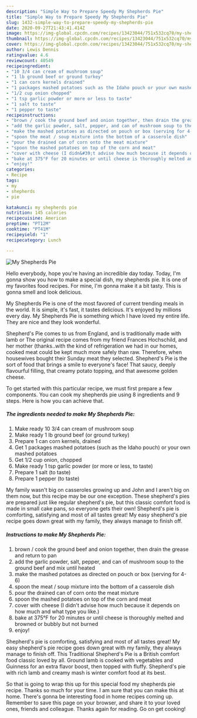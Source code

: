 ```yaml
---
description: "Simple Way to Prepare Speedy My Shepherds Pie"
title: "Simple Way to Prepare Speedy My Shepherds Pie"
slug: 1432-simple-way-to-prepare-speedy-my-shepherds-pie
date: 2020-09-27T21:43:41.414Z
image: https://img-global.cpcdn.com/recipes/13423044/751x532cq70/my-shepherds-pie-recipe-main-photo.jpg
thumbnail: https://img-global.cpcdn.com/recipes/13423044/751x532cq70/my-shepherds-pie-recipe-main-photo.jpg
cover: https://img-global.cpcdn.com/recipes/13423044/751x532cq70/my-shepherds-pie-recipe-main-photo.jpg
author: Lewis Dennis
ratingvalue: 4.6
reviewcount: 40549
recipeingredient:
- "10 3/4 can cream of mushroom soup"
- "1 lb ground beef or ground turkey"
- "1 can corn kernels drained"
- "1 packages mashed potatoes such as the Idaho pouch or your own mashed potatoes"
- "1/2 cup onion chopped"
- "1 tsp garlic powder or more or less to taste"
- "1 salt to taste"
- "1 pepper to taste"
recipeinstructions:
- "brown / cook the ground beef and onion together, then drain the grease and return to pan"
- "add the garlic powder, salt, pepper, and can of mushroom soup to the ground beef and mix until heated"
- "make the mashed potatoes as directed on pouch or box (serving for 4-6)"
- "spoon the meat / soup mixture into the bottom of a casserole dish"
- "pour the drained can of corn onto the meat mixture"
- "spoon the mashed potatoes on top of the corn and meat"
- "cover with cheese (I didn&#39;t advise how much because it depends on how much and what type you like.)"
- "bake at 375°F for 20 minutes or until cheese is thoroughly melted and browned or bubbly but not burned"
- "enjoy!"
categories:
- Recipe
tags:
- my
- shepherds
- pie

katakunci: my shepherds pie 
nutrition: 145 calories
recipecuisine: American
preptime: "PT12M"
cooktime: "PT41M"
recipeyield: "1"
recipecategory: Lunch

---
```



![My Shepherds Pie](https://img-global.cpcdn.com/recipes/13423044/751x532cq70/my-shepherds-pie-recipe-main-photo.jpg)

Hello everybody, hope you're having an incredible day today. Today, I'm gonna show you how to make a special dish, my shepherds pie. It is one of my favorites food recipes. For mine, I'm gonna make it a bit tasty. This is gonna smell and look delicious.

My Shepherds Pie is one of the most favored of current trending meals in the world. It is simple, it's fast, it tastes delicious. It's enjoyed by millions every day. My Shepherds Pie is something which I have loved my entire life. They are nice and they look wonderful.

Shepherd&#39;s Pie comes to us from England, and is traditionally made with lamb or The original recipe comes from my friend Frances Hochschild, and her mother (thanks..with the kind of refrigeration we had in our homes, cooked meat could be kept much more safely than raw. Therefore, when housewives bought their Sunday meat they selected. Shepherd&#39;s Pie is the sort of food that brings a smile to everyone&#39;s face! That saucy, deeply flavourful filling, that creamy potato topping, and that awesome golden cheese.


To get started with this particular recipe, we must first prepare a few components. You can cook my shepherds pie using 8 ingredients and 9 steps. Here is how you can achieve that.

<!--inarticleads1-->

##### The ingredients needed to make My Shepherds Pie:

1. Make ready 10 3/4 can cream of mushroom soup
1. Make ready 1 lb ground beef (or ground turkey)
1. Prepare 1 can corn kernels, drained
1. Get 1 packages mashed potatoes (such as the Idaho pouch) or your own mashed potatoes
1. Get 1/2 cup onion, chopped
1. Make ready 1 tsp garlic powder (or more or less, to taste)
1. Prepare 1 salt (to taste)
1. Prepare 1 pepper (to taste)


My family wasn&#39;t big on casseroles growing up and John and I aren&#39;t big on them now, but this recipe may be our one exception. These shepherd&#39;s pies are prepared just like regular shepherd&#39;s pie, but this classic comfort food is made in small cake pans, so everyone gets their own! Shepherd&#39;s pie is comforting, satisfying and most of all tastes great! My easy shepherd&#39;s pie recipe goes down great with my family, they always manage to finish off. 

<!--inarticleads2-->

##### Instructions to make My Shepherds Pie:

1. brown / cook the ground beef and onion together, then drain the grease and return to pan
1. add the garlic powder, salt, pepper, and can of mushroom soup to the ground beef and mix until heated
1. make the mashed potatoes as directed on pouch or box (serving for 4-6)
1. spoon the meat / soup mixture into the bottom of a casserole dish
1. pour the drained can of corn onto the meat mixture
1. spoon the mashed potatoes on top of the corn and meat
1. cover with cheese (I didn&#39;t advise how much because it depends on how much and what type you like.)
1. bake at 375°F for 20 minutes or until cheese is thoroughly melted and browned or bubbly but not burned
1. enjoy!


Shepherd&#39;s pie is comforting, satisfying and most of all tastes great! My easy shepherd&#39;s pie recipe goes down great with my family, they always manage to finish off. This Traditional Shepherd&#39;s Pie is a British comfort food classic loved by all. Ground lamb is cooked with vegetables and Guinness for an extra flavor boost, then topped with fluffy. Shepherd&#39;s pie with rich lamb and creamy mash is winter comfort food at its best. 

So that is going to wrap this up for this special food my shepherds pie recipe. Thanks so much for your time. I am sure that you can make this at home. There's gonna be interesting food in home recipes coming up. Remember to save this page on your browser, and share it to your loved ones, friends and colleague. Thanks again for reading. Go on get cooking!
